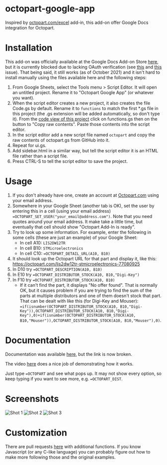 # octopart-google-app

Inspired by [octopart.com/excel](http://octopart.com/excel) add-in, this add-on offer Google Docs integration for Octopart.

# Installation

This add-on was officially available at the Google Docs Add-on Store [here](https://chrome.google.com/webstore/detail/octopart/kcdciiomilaaihdaajihoodlgbemlbmc), but it is currently blocked due to lacking OAuth verification (see [this](https://github.com/curtacircuitos/octopart-google-app/issues/6) and [this](https://github.com/curtacircuitos/octopart-google-app/issues/9) issue).  That being said, it still works (as of October 2021) and it isn't hard to install manually using the files available here and the following steps:

1. From Google Sheets, select the Tools menu > Script Editor.  It will open an untitled project.  Rename it to "Octopart Google App" (or whatever you want).
2. When the script editor creates a new project, it also creates the file Code.gs by default.  Rename it to `functions` to match the first \*.gs file in this project (the .gs extension will be added automatically, so don't type it).  From the [code view of this project](https://github.com/curtacircuitos/octopart-google-app) click on functions.gs then on the button to "Copy raw contents".  Paste those contents into the script editor.
3. In the script editor add a new script file named `octopart` and copy the raw contents of octopart.gs from GitHub into it.  
4. Repeat for ui.gs.
5. Add sidebar.html in a similar way, but tell the script editor it is an HTML file rather than a script file.
6. Press CTRL-S to tell the script editor to save the project.

# Usage

1. If you don't already have one, create an account at [Octopart.com](https://octopart.com/) using your email address.
2. Somewhere in your Google Sheet (another tab is OK), set the user by entering this in a cell (using your email address) `=OCTOPART_SET_USER("your_email@address.com")`.  Note that you need quotes around your email address.  It make take a little time, but eventually that cell should show "Octopart Add-In is ready".
3. Try to look up some information.  For example, enter the following in some cells (these are just an example) of your Google Sheet:
   - In cell A10: `LIS2DW12TR`
   - In cell B10: `STMicroelectronics`
   - In cell C10: `=OCTOPART_DETAIL_URL(A10, B10)`
4. It should look up the Octopart URL for that part and display it, like this: https://octopart.com/lis2dw12tr-stmicroelectronics-77080925
5. In D10 try `=OCTOPART_DESCRIPTION(A10, B10)`
6. In E10 try `=OCTOPART_DISTRIBUTOR_STOCK(A10, B10,"Digi-Key")`
7. In F10 try `=OCTOPART_DISTRIBUTOR_STOCK(A10, B10)`
   - If it can't find the part, it displays "No offer found".  That is normally OK, but it causes problem if you are trying to find the sum of the parts at multiple distributors and one of them doesn't stock that part.  That can be dealt with like this (for Digi-Key and Mouser):  `=if(isnumber(OCTOPART_DISTRIBUTOR_STOCK(A10, B10,"Digi-Key")),OCTOPART_DISTRIBUTOR_STOCK(A10, B10,"Digi-Key"),0)+if(isnumber(OCTOPART_DISTRIBUTOR_STOCK(A10, B10,"Mouser")),OCTOPART_DISTRIBUTOR_STOCK(A10, B10,"Mouser"),0)`.

# Documentation

Documentation was available [here](http://octopart.com/google-docs), but the link is now broken.  

The video [here](https://octopart.com/blog/archives/2014/08/google-apps-add-on-paulos-open-source-project) does a nice job of demonstrating how it works.

Just type `=OCTOPART` and see what pops up.  It may not show every option, so keep typing if you want to see more, e.g. `=OCTOPART_DIST`.

# Screenshots

![Shot 1](/shot1.png?raw=true)
![Shot 2](/shot2.png?raw=true)
![Shot 3](/shot3.png?raw=true)

# Customization

There are pull requests [here](https://github.com/curtacircuitos/octopart-google-app/pulls) with additional functions.  If you know Javascript (or any C-like language) you can probably figure out how to make more following those and the original examples.
